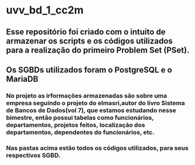 # uvv_bd_1_cc2m
## Esse repositório foi criado com o intuito de armazenar os scripts e os códigos utilizados para a realização do primeiro Problem Set (PSet).
## Os SGBDs utilizados foram o **PostgreSQL** e o **MariaDB**
### No projeto as irformações armazenadas são sobre uma empresa seguindo o projeto do elmasri,autor do livro Sistema de Bancos de Dados(vol 7), que estamos estudando nesse bimestre, então possui tabelas como funcionários, departamentos, projetos feitos, localização dos departamentos, dependentes do funcionários, etc.

### Nas pastas acima estão todos os códigos utilizados, para seus respectivos SGBD.
